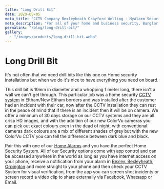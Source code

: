 ```yaml
---
title: "Long Drill Bit"
date: 2020-08-05
meta_title: "CCTV Company Bexleyheath Crayford Welling - MyAlarm Security"
meta_description: "For all of your home and business security. Burglar Alarm Servicing, Burglar Alarm Installation, Alarm Battery and CCTV. Call 020 8302 4065 or email us."
permalink: "/blog/long-drill-bit/"
gallery:
  - "/images/products/long-drill-bit.webp"
---
```


# Long Drill Bit

It\'s not often that we need drill bits like this one on Home security installations but when we do it\'s nice to have everything you need on board.

This drill bit is 10mm in diameter and a whopping 1 meter long, there isn\'t a wall we can\'t get through. This particular job was a home security [CCTV system](/categories/cctv/) in Eltham/New Eltham borders and was installed after the customer had an incident with their car, now after the CCTV installation they can rest in the peace of mind that if there is an incident then it will be on camera. We offer a minimum of 30 days storage on our CCTV systems and they are all crisp HD images, and with the addition of our new ColorVu cameras you can pick out exact colours even in the dead of night, with conventional cameras dark colours are a mix of different shades of grey but with the new ColorVu CCTV you can tell the difference between dark blue and black.

Pair this with one of our [Home Alarms](/categories/burglar-alarms/) and you have the perfect Home Security System. All of our Security options come with app control and can be accessed anywhere in the world as long as you have internet access on your phone, receive a notification from your alarm in [Bexley, Bexleyheath](/pages/bexley/), [Orpington](/pages/orpington/) and more straight to your phone and then check your CCTV System for visual verification, from the app you can screen shot incidents or screen record a video clip to share externally via Facebook, Whatsapp or Email.